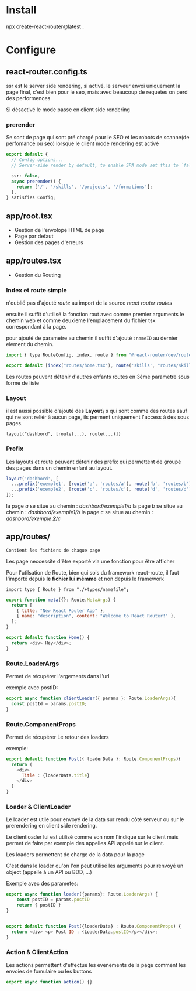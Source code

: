 # Install

npx create-react-router@latest .

# Configure

## react-router.config.ts

ssr est le server side rendering, si activé, le serveur envoi uniquement la page final, c'est bien pour le seo, mais avec beaucoup de requetes on perd des performences

Si désactivé le mode passe en client side rendering

### prerender

Se sont de page qui sont pré chargé pour le SEO et les robots de scanne(de perfomance ou seo) lorsque le client mode rendering est activé

```ts
export default {
  // Config options...
  // Server-side render by default, to enable SPA mode set this to `false`

  ssr: false,
  async prerender() {
    return ['/', '/skills', '/projects', '/formations'];
  },
} satisfies Config;
```

## app/root.tsx

- Gestion de l'envolope HTML de page
- Page par defaut
- Gestion des pages d'erreurs

## app/routes.tsx

- Gestion du Routing

### Index et route simple

n'oublié pas d'ajouté _route_ au import de la source _react router routes_

ensuite il suffit d'utilisé la fonction rout avec comme premier arguments le chemin web et comme deuxieme l'emplacement du fichier tsx correspondant à la page.

pour ajouté de parametre au chemin il suffit d'ajouté `:nameID` au dernier element du chemin.

```js
import { type RouteConfig, index, route } from "@react-router/dev/routes";

export default [index("routes/home.tsx"), route('skills', "routes/skills.tsx", route('post/:postID', "routes/post.tsx")] satisfies RouteConfig;
```

Les routes peuvent détenir d'autres enfants routes en 3éme parametre sous forme de liste

### Layout

il est aussi possible d'ajouté des **Layout**\ s qui sont comme des routes sauf qui ne sont reliér à aucun page, ils perment uniquement l'access à des sous pages.

`layout("dashbord", [route(...), route(...)])`

### Prefix

Les layouts et route peuvent détenir des préfix qui permettent de groupé des pages dans un chemin enfant au layout.

```js
layout('dashbord', [
  ...prefix('exemple1', [route('a', 'routes/a'), route('b', 'routes/b')]),
  ...prefix('exemple2', [route('c', 'routes/c'), route('d', 'routes/d')]),
]);
```

la page _a_ se situe au chemin : _dashbord/exemple1/a_
la page _b_ se situe au chemin : _dashbord/exemple1/b_
la page _c_ se situe au chemin : _dashbord/exemple **2**/c_

## app/routes/

    Contient les fichiers de chaque page

Les page neccessite d'être exporté via une fonction pour être afficher

Pour l'utilsation de Route, bien qui sois du framework react-route, il faut l'importé depuis **le fichier lui mêmme** et non depuis le framework

`import type { Route } from "./+types/namefile";`

```js
export function meta({}: Route.MetaArgs) {
  return [
    { title: "New React Router App" },
    { name: "description", content: "Welcome to React Router!" },
  ];
}

export default function Home() {
  return <div> Hey</div>;
}
```

### Route.LoaderArgs

Permet de récupérer l'argements dans l'url

exemple avec postID:

```js
export async function clientLoader({ params }: Route.LoaderArgs){
  const postId = params.postID;
}
```

### Route.ComponentProps

Permet de récupérer Le retour des loaders

exemple:

```js
export default function Post({ loaderData }: Route.ComponentProps){
  return (
    <div>
      Title : {loaderData.title}
    </div>
  )
}
```

### Loader & ClientLoader

Le loader est utile pour envoyé de la data sur rendu côté serveur ou sur le prerendering en client side rendering.

Le clientloader lui est utilisé comme son nom l'indique sur le client mais permet de faire par exemple des appelles API appelé sur le client.

Les loaders permettent de charge de la data pour la page

C'est dans le loader qu'on l'on peut utilisé les arguments pour renvoyé un object (appelle à un API ou BDD, ...)

Exemple avec des parametes:

```js
export async function loader({params}: Route.LoaderArgs) {
    const postID = params.postID
    return { postID }
}


export default function Post({loaderData} : Route.ComponentProps) {
  return <div> <p> Post ID : {LoaderData.postID</p></div>;
}
```

### Action & ClientAction

Les actions permettent d'effectué les évenements de la page comment les envoies de fomulaire ou les buttons

```js
export async function action() {}
```

#
